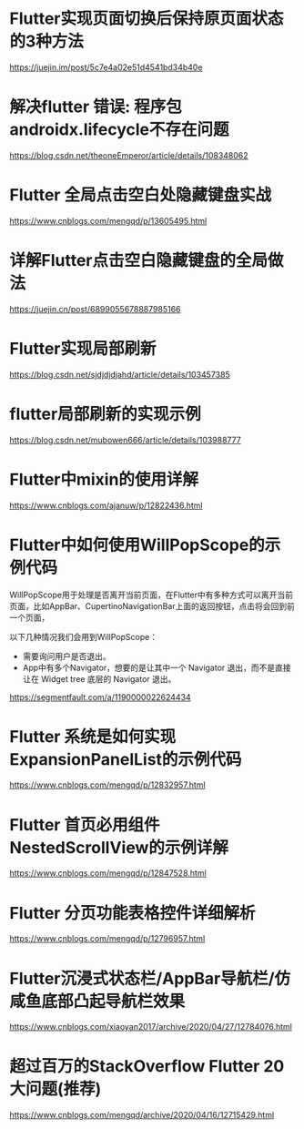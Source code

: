 # Flutter实现页面切换后保持原页面状态的3种方法

https://juejin.im/post/5c7e4a02e51d4541bd34b40e

# 解决flutter 错误: 程序包androidx.lifecycle不存在问题

https://blog.csdn.net/theoneEmperor/article/details/108348062

# Flutter 全局点击空白处隐藏键盘实战

https://www.cnblogs.com/mengqd/p/13605495.html

# 详解Flutter点击空白隐藏键盘的全局做法

https://juejin.cn/post/6899055678887985166

# Flutter实现局部刷新

https://blog.csdn.net/sjdjdjdjahd/article/details/103457385

# flutter局部刷新的实现示例

https://blog.csdn.net/mubowen666/article/details/103988777

# Flutter中mixin的使用详解

https://www.cnblogs.com/ajanuw/p/12822436.html

# Flutter中如何使用WillPopScope的示例代码

WillPopScope用于处理是否离开当前页面，在Flutter中有多种方式可以离开当前页面，比如AppBar、CupertinoNavigationBar上面的返回按钮，点击将会回到前一个页面，

以下几种情况我们会用到WillPopScope：

- 需要询问用户是否退出。
- App中有多个Navigator，想要的是让其中一个 Navigator 退出，而不是直接让在 Widget tree 底层的 Navigator 退出。

https://segmentfault.com/a/1190000022624434

# Flutter 系统是如何实现ExpansionPanelList的示例代码

https://www.cnblogs.com/mengqd/p/12832957.html



# Flutter 首页必用组件NestedScrollView的示例详解

https://www.cnblogs.com/mengqd/p/12847528.html

# Flutter 分页功能表格控件详细解析

https://www.cnblogs.com/mengqd/p/12796957.html

# Flutter沉浸式状态栏/AppBar导航栏/仿咸鱼底部凸起导航栏效果

https://www.cnblogs.com/xiaoyan2017/archive/2020/04/27/12784076.html

# 超过百万的StackOverflow Flutter 20大问题(推荐)

https://www.cnblogs.com/mengqd/archive/2020/04/16/12715429.html